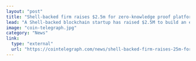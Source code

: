 ```yaml
---
layout: "post"
title: "Shell-backed firm raises $2.5m for zero-knowledge proof platform"
lead: "A Shell-backed blockchain startup has raised $2.5M to build an enterprise platform featuring zero-knowledge proofs."
image: "coin-telegraph.jpg"
category: "News"
link:
  type: "external"
  url: "https://cointelegraph.com/news/shell-backed-firm-raises-25m-for-zero-knowledge-proof-platform"
---
```

